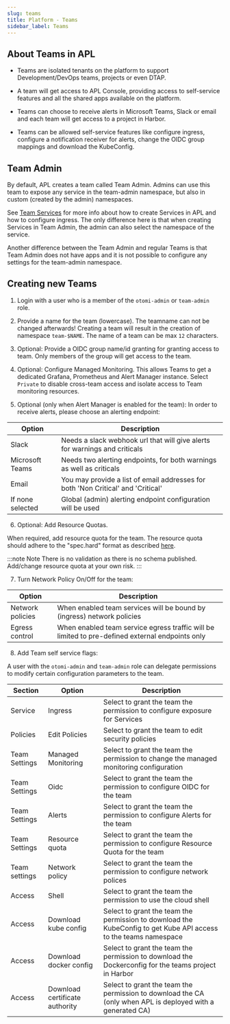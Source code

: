 ```yaml
---
slug: teams
title: Platform - Teams
sidebar_label: Teams
---
```


<!-- ![Console: Teams](../../img/platform-teams.png) -->

## About Teams in APL

- Teams are isolated tenants on the platform to support Development/DevOps teams, projects or even DTAP.

- A team will get access to APL Console, providing access to self-service features and all the shared apps available on the platform.

- Teams can choose to receive alerts in Microsoft Teams, Slack or email and each team will get access to a project in Harbor.

- Teams can be allowed self-service features like configure ingress, configure a notification receiver for alerts, change the OIDC group mappings and download the KubeConfig.

## Team Admin

By default, APL creates a team called Team Admin. Admins can use this team to expose any service in the team-admin namespace, but also in custom (created by the admin) namespaces.

See [Team Services](../../for-devs/console/services.md) for more info about how to create Services in APL and how to configure ingress. The only difference here is that when creating Services in Team Admin, the admin can also select the namespace of the service.

Another difference between the Team Admin and regular Teams is that Team Admin does not have apps and it is not possible to configure any settings for the team-admin namespace.

## Creating new Teams

1. Login with a user who is a member of the `otomi-admin` or `team-admin` role.

2. Provide a name for the team (lowercase). The teamname can not be changed afterwards! Creating a team will result in the creation of namespace `team-$NAME`. The name of a team can be max `12` characters.

3. Optional: Provide a OIDC group name/id granting for granting access to team. Only members of the group will get access to the team.

4. Optional: Configure Managed Monitoring. This allows Teams to get a dedicated Grafana, Prometheus and Alert Manager instance. Select `Private` to disable cross-team access and isolate access to Team monitoring resources.

5. Optional (only when Alert Manager is enabled for the team): In order to receive alerts, please choose an alerting endpoint:

| Option           | Description                                                                      |
| ---------------- | -------------------------------------------------------------------------------- |
| Slack            | Needs a slack webhook url that will give alerts for warnings and criticals       |
| Microsoft Teams  | Needs two alerting endpoints, for both warnings as well as criticals             |
| Email            | You may provide a list of email addresses for both 'Non Critical' and 'Critical' |
| If none selected | Global (admin) alerting endpoint configuration will be used                      |

6. Optional: Add Resource Quotas.

When required, add resource quota for the team. The resource quota should adhere to the "spec.hard" format as described [here](https://kubernetes.io/docs/concepts/policy/resource-quotas/).

:::note Note
There is no validation as there is no schema published. Add/change resource quota at your own risk.
:::

7.  Turn Network Policy On/Off for the team:

| Option           | Description                                                                            |
| ---------------- | -------------------------------------------------------------------------------------- |
| Network policies | When enabled team services will be bound by (ingress) network policies                 |
| Egress control   | When enabled team service egress traffic will be limited to pre-defined external endpoints only |

8. Add Team self service flags:

A user with the `otomi-admin` and `team-admin` role can delegate permissions to modify certain configuration parameters to the team.

| Section | Option               | Description                                                                      |
| ------- | -------------------- | -------------------------------------------------------------------------------- |
| Service | Ingress | Select to grant the team the permission to configure exposure for Services |
| Policies | Edit Policies | Select to grant the team to edit security policies |
| Team Settings | Managed Monitoring | Select to grant the team the permission to change the managed monitoring configuration |
| Team Settings | Oidc | Select to grant the team the permission to configure OIDC for the team |
| Team Settings | Alerts | Select to grant the team the permission to configure Alerts for the team |
| Team Settings | Resource quota | Select to grant the team the permission to configure Resource Quota for the team |
| Team settings | Network policy | Select to grant the team the permission to configure network polices |
| Access | Shell | Select to grant the team the permission to use the cloud shell |
| Access | Download kube config | Select to grant the team the permission to download the KubeConfig to get Kube API access to the teams namespace |
| Access | Download docker config | Select to grant the team the permission to download the Dockerconfig for the teams project in Harbor |
| Access | Download certificate authority | Select to grant the team the permission to download the CA (only when APL is deployed with a generated CA) |
